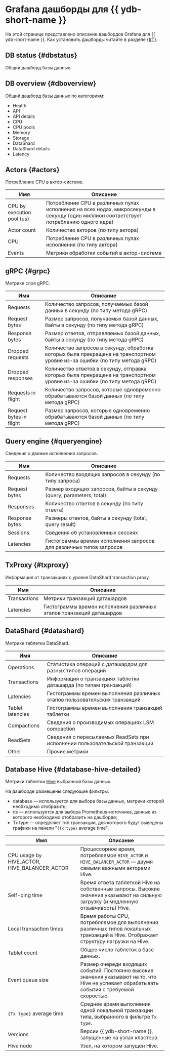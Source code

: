 # Grafana дашборды для {{ ydb-short-name }}

На этой странице представлено описание дашбордов Grafana для {{ ydb-short-name }}. Как установить дашборды читайте в разделе [{#T}](../../../devops/observability/monitoring.md#prometheus-grafana).

## DB status {#dbstatus}

Общий дашборд базы данных.

## DB overview {#dboverview}

Общий дашборд базы данных по категориям:

- Health
- API
- API details
- CPU
- CPU pools
- Memory
- Storage
- DataShard
- DataShard details
- Latency

## Actors {#actors}

Потребление CPU в актор-системе.

| Имя | Описание |
|---|---|
| CPU by execution pool (us) | Потребление CPU в различных пулах исполнения на всех нодах, микросекунды в секунду (один миллион соответствует потреблению одного ядра) |
| Actor count | Количество акторов (по типу актора) |
| CPU | Потребление CPU в различных пулах исполнения (по типу актора) |
| Events | Метрики обработки событий в актор-системе |

## gRPC {#grpc}

Метрики слоя gRPC.

| Имя | Описание |
|---|---|
| Requests | Количество запросов, получаемых базой данных в секунду (по типу метода gRPC) |
| Request bytes | Размер запросов, получаемых базой данных, байты в секунду (по типу метода gRPC) |
| Response bytes | Размер ответов, отправляемых базой данных, байты в секунду (по типу метода gRPC) |
| Dropped requests | Количество запросов в секунду, обработка которых была прекращена на транспортном уровне из-за ошибки (по типу метода gRPC) |
| Dropped responses | Количество ответов в секунду, отправка которых была прекращена на транспортном уровне из-за ошибки (по типу метода gRPC) |
| Requests in flight | Количество запросов, которые одновременно обрабатываются базой данных (по типу метода gRPC) |
| Request bytes in flight | Размер запросов, которые одновременно обрабатываются базой данных (по типу метода gRPC) |

## Query engine {#queryengine}

Сведения о движке исполнения запросов.

| Имя | Описание |
|---|---|
| Requests | Количество входящих запросов в секунду (по типу запроса) |
| Request bytes | Размер входящих запросов, байты в секунду (query, parameters, total) |
| Responses | Количество ответов в секунду (по типу ответа) |
| Response bytes | Размеры ответов, байты в секунду (total, query result) |
| Sessions | Сведения об установленных сессиях |
| Latencies | Гистограммы времен исполнения запросов для различных типов запросов |

## TxProxy {#txproxy}

Информация от транзакциях с уровня DataShard transaction proxy.

| Имя | Описание |
|---|---|
| Transactions | Метрики транзакций даташардов |
| Latencies | Гистограммы времен исполнения различных этапов транзакций даташардов |

## DataShard {#datashard}

Метрики таблетки DataShard.

| Имя | Описание |
|---|---|
| Operations | Статистика операций с даташардом для разных типов операций |
| Transactions | Информация о транзакциях таблетки даташарда (по типам транзакций) |
| Latencies | Гистограммы времен выполнения различных этапов пользовательских транзакций |
| Tablet latencies | Гистограммы времен выполнения транзакций таблетки |
| Compactions | Сведения о производимых операциях LSM compaction |
| ReadSets | Сведения о пересылаемых ReadSets при исполнении пользовательской транзакции |
| Other | Прочие метрики |

## Database Hive {#database-hive-detailed}

Метрики таблетки [Hive](../../../contributor/hive.md) выбранной базы данных.

На дашборде размещены следующие фильтры:
* database — используется для выбора базы данных, метрики которой необходимо отобразить;
* ds — используется для выбора Prometheus-источника, данные из которого необходимо отобразить на дашборде;
* Tx type — определяет тип транзакции, для которого будут выведены графики на панели "`{Tx type}` average time".

| Имя | Описание |
|---|---|
| CPU usage by HIVE_ACTOR, HIVE_BALANCER_ACTOR | Процессорное время, потребляемое `HIVE_ACTOR` и `HIVE_BALANCER_ACTOR` — двумя самыми важными акторами Hive. |
| Self-ping time | Время ответа таблеткой Hive на собственные запросы. Высокие значения указывают на сильную загрузку (и медленную отзывчивость) Hive. |
| Local transaction times | Время работы CPU, потребляемое для выполнения различных типов локальных транзакций в Hive. Отображает структуру нагрузки на Hive. |
| Tablet count | Общее число таблеток в базе данных. |
| Event queue size | Размер очереди входящих событий. Постоянно высокие значения указывают на то, что Hive не успевает обрабатывать события с требуемой скоростью. |
| `{Tx type}` average time | Среднее время выполнения одной локальной транзакции типа, выбранного в фильтре `Tx type`. |
| Versions | Версии {{ ydb-short-name }}, запущенные на узлах кластера. |
| Hive node | Узел, на котором запущен Hive. |
